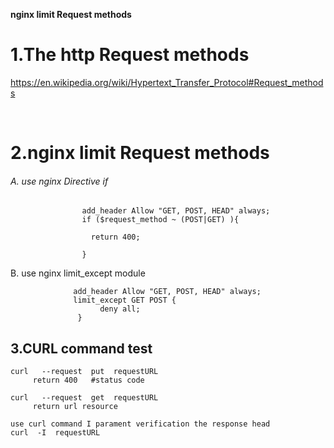 **nginx  limit Request methods**

# 1.The http Request methods 

https://en.wikipedia.org/wiki/Hypertext_Transfer_Protocol#Request_methods

​        

# 2.nginx limit Request methods

###### A. use nginx  Directive if 

```
                add_header Allow "GET, POST, HEAD" always;
                if ($request_method ~ (POST|GET) ){

                  return 400;

                }
```

B. use nginx limit_except  module

                  add_header Allow "GET, POST, HEAD" always;
    			  limit_except GET POST {
                        deny all;
                   }
## 3.CURL command test

```
curl   --request  put  requestURL
     return 400   #status code

curl   --request  get  requestURL
     return url resource
     
use curl command I parament verification the response head
curl  -I  requestURL 

```

  